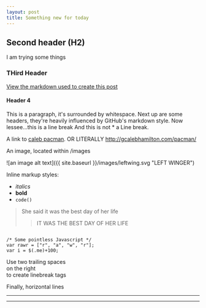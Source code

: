 ```yaml
---
layout: post
title: Something new for today
---
```


## Second header (H2)

I am trying some things

### THird Header

[View the markdown used to create this post](https://raw.githubusercontent.com/caleb542/caleb542.github.io/master/_posts/2016-3-2-Tomorrow.md)

#### Header 4

This is a paragraph, it's surrounded by whitespace. Next up are some headers, they're heavily influenced by GitHub's markdown style.  Now lessee...this is a line break  And this is not * a Line break.





A link to [caleb pacman](http://calebhamilton.com/pacman). OR LITERALLY  <http://gcalebhamilton.com/pacman/>

An image, located within /images

![an image alt text]({{ site.baseurl }}/images/leftwing.svg "LEFT WINGER")

Inline markup styles:

- _italics_
- **bold**
- `code()`

> She said it was the best day of her life
>> IT WAS THE BEST DAY OF HER LIFE


```CODE:

/* Some pointless Javascript */
var rawr = ["r", "a", "w", "r"];
var i = $(.me)+100;
```

Use two trailing spaces  
on the right  
to create linebreak tags  

Finally, horizontal lines

----
****
